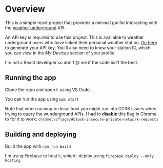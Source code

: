 # Overview

This is a simple react project that provides a minimal gui for interacting with the [weather underground](https://www.wunderground.com/) API.

An API key is required to use this project. This is available to weather underground users who have linked their personal weather station. [Go here](https://www.wunderground.com/member/api-keys) to generate your API key. You'll also need to know your station ID, which you can view in the _My Devices_ section of your profile.

I'm not a React developer so don't @ me if the code isn't the best.

## Running the app

Clone the repo and open it using VS Code.

You can run the app using `npm start`

Note that when running on local host you might run into CORS issues when trying to query the wunderground APIs. I had to **disable** this flag in Chrome to for it to work:
`chrome://flags/#block-insecure-private-network-requests`

## Building and deploying

Build the app with `npm run build`

I'm using Firebase to host it, which I deploy using `firebase deploy --only hosting`
